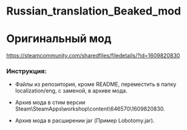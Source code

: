 # Russian_translation_Beaked_mod

# Оригинальный мод
https://steamcommunity.com/sharedfiles/filedetails/?id=1609820830


### Инструкция:

- Файлы из репозитория, кроме README, переместить в папку localization/eng, с заменой, в архиве мода.

- Архив мода в стим версии Steam\SteamApps\workshop\content\646570\1609820830.

- Архив мода в расширении jar (Пример Lobotomy.jar). 

